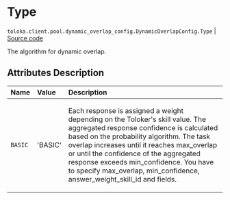 # Type
`toloka.client.pool.dynamic_overlap_config.DynamicOverlapConfig.Type` | [Source code](https://github.com/Toloka/toloka-kit/blob/v1.0.1/src/client/pool/dynamic_overlap_config.py#L25)

The algorithm for dynamic overlap.

## Attributes Description

| Name | Value | Description |
| :------| :-----------| :----------| 
`BASIC`|'BASIC'|<p>Each response is assigned a weight depending on the Toloker&#x27;s skill value. The aggregated response confidence is calculated based on the probability algorithm. The task overlap increases until it reaches max_overlap or until the confidence of the aggregated response exceeds min_confidence. You have to specify max_overlap, min_confidence, answer_weight_skill_id and fields.</p>
